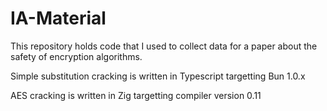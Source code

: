 # IA-Material

This repository holds code that I used to collect data for a paper about the safety of encryption algorithms.

Simple substitution cracking is written in Typescript targetting Bun 1.0.x

AES cracking is written in Zig targetting compiler version 0.11
